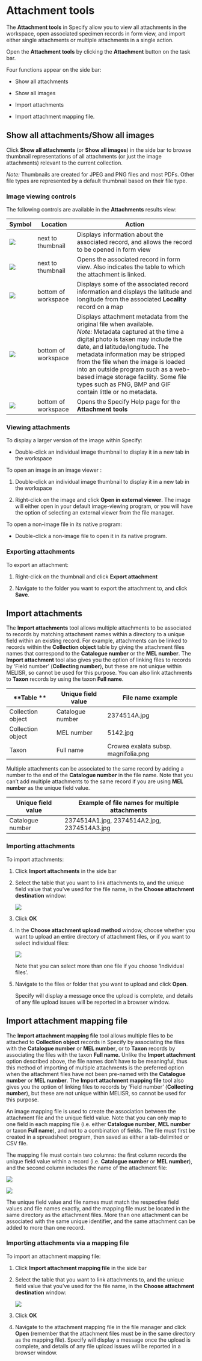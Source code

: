 # Attachment tools

The **Attachment tools** in Specify allow you to view all attachments in the workspace, open associated specimen records in form view, and import either single attachments or multiple attachments in a single action.

Open the **Attachment tools** by clicking the **Attachment** button on the task bar.

Four functions appear on the side bar:

-   Show all attachments

-   Show all images

-   Import attachments

-   Import attachment mapping file.

## Show all attachments/Show all images

Click **Show all attachments** (or **Show all images**) in the side bar to browse thumbnail representations of all attachments (or just the image attachments) relevant to the current collection.

*Note:* Thumbnails are created for JPEG and PNG files and most PDFs. Other file types are represented by a default thumbnail based on their file type.

### Image viewing controls

The following controls are available in the **Attachments** results view:

| Symbol | Location | Action |
|------------|--------------|------------| 
| ![](./media/image26.png) | next to thumbnail | Displays information about the associated record, and allows the record to be opened in form view |
| ![](./media/image138.png) |  next to thumbnail | Opens the associated record in form view. Also indicates the table to which the attachment is linked. |
| ![](./media/image26.png) |  bottom of workspace | Displays some of the associated record information and displays the latitude and longitude from the associated **Locality** record on a map |
| ![](./media/image139.png) | bottom of workspace | Displays attachment metadata from the original file when available.<br/>*Note:* Metadata captured at the time a digital photo is taken may include the date, and latitude/longitude. The metadata information may be stripped from the file when the image is loaded into an outside program such as a web-based image storage facility. Some file types such as PNG, BMP and GIF contain little or no metadata. |
| ![](./media/image140.png) | bottom of workspace | Opens the Specify Help page for the **Attachment tools** |

### Viewing attachments

To display a larger version of the image within Specify:

-   Double-click an individual image thumbnail to display it in a new tab in the workspace

To open an image in an image viewer :

1.  Double-click an individual image thumbnail to display it in a new tab in the workspace

2.  Right-click on the image and click **Open in external viewer**. The image will either open in your default image-viewing program, or you will have the option of selecting an external viewer from the file manager.

To open a non-image file in its native program:

-   Double-click a non-image file to open it in its native program.

### Exporting attachments

To export an attachment:

1.  Right-click on the thumbnail and click **Export attachment**

2.  Navigate to the folder you want to export the attachment to, and click **Save**.

## Import attachments

The **Import attachments** tool allows multiple attachments to be associated to records by matching attachment names within a directory to a unique field within an existing record. For example, attachments can be linked to records within the **Collection object** table by giving the attachment files names that correspond to the **Catalogue number** or the **MEL number**. The **Import attachment** tool also gives you the option of linking files to records by ‘Field number’ (**Collecting number**), but these are not unique within MELISR, so cannot be used for this purpose. You can also link attachments to **Taxon** records by using the taxon **Full name**.

| **Table **          | **Unique field value**   | **File name example**                |
|---------------------|--------------------------|--------------------------------------|
| Collection object   | Catalogue number         | 2374514A.jpg                         |
| Collection object   | MEL number               | 5142.jpg                             |
| Taxon               | Full name                | Crowea exalata subsp. magnifolia.png |

Multiple attachments can be associated to the same record by adding a number to the end of the **Catalogue number** in the file name. Note that you can’t add multiple attachments to the same record if you are using **MEL number** as the unique field value.

| **Unique field value** | **Example of file names for multiple attachments** |
|------------------------|----------------------------------------------------|
| Catalogue number       | 2374514A1.jpg, 2374514A2.jpg, 2374514A3.jpg        |

### Importing attachments

To import attachments:

1.  Click **Import attachments** in the side bar

2.  Select the table that you want to link attachments to, and the unique field value that you’ve used for the file name, in the **Choose attachment destination** window:

    ![](./media/image141.png)

3.  Click **OK**

4.  In the **Choose attachment upload method** window, choose whether you want to upload an entire directory of attachment files, or if you want to select individual files:

    ![](./media/image142.png)

    Note that you can select more than one file if you choose ‘Individual files’.

5.  Navigate to the files or folder that you want to upload and click **Open**.

    Specify will display a message once the upload is complete, and details of any file upload issues will be reported in a browser window.

## Import attachment mapping file 

The **Import attachment mapping file** tool allows multiple files to be attached to **Collection object** records in Specify by associating the files with the **Catalogue number** or **MEL number**, or to **Taxon** records by associating the files with the taxon **Full name.** Unlike the **Import attachment** option described above, the file names don’t have to be meaningful, thus this method of importing of multiple attachments is the preferred option when the attachment files have not been pre-named with the **Catalogue number** or **MEL number**. The **Import attachment mapping file** tool also gives you the option of linking files to records by ‘Field number’ (**Collecting number**), but these are not unique within MELISR, so cannot be used for this purpose.

An image mapping file is used to create the association between the attachment file and the unique field value. Note that you can only map to one field in each mapping file (i.e. either **Catalogue number**, **MEL number** or taxon **Full name**), and not to a combination of fields. The file must first be created in a spreadsheet program, then saved as either a tab-delimited or CSV file.

The mapping file must contain two columns: the first column records the unique field value within a record (i.e. **Catalogue number** or **MEL number**), and the second column includes the name of the attachment file:

![](./media/image143.png)

![](./media/image144.png)

The unique field value and file names must match the respective field values and file names exactly, and the mapping file must be located in the same directory as the attachment files. More than one attachment can be associated with the same unique identifier, and the same attachment can be added to more than one record.

### Importing attachments via a mapping file

To import an attachment mapping file:

1.  Click **Import attachment mapping file** in the side bar

2.  Select the table that you want to link attachments to, and the unique field value that you’ve used for the file name, in the **Choose attachment destination** window:

    ![](./media/image344.png)

3.  Click **OK**

4.  Navigate to the attachment mapping file in the file manager and click **Open** (remember that the attachment files must be in the same directory as the mapping file). Specify will display a message once the upload is complete, and details of any file upload issues will be reported in a browser window.
